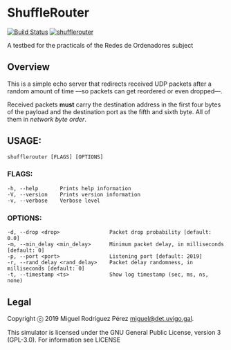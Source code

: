 ShuffleRouter
=======

[![Build Status](https://travis-ci.org/RedesdeOrdenadores/ShuffleRouter.svg?branch=master)](https://travis-ci.org/RedesdeOrdenadores/ShuffleRouter)
[![shufflerouter](https://snapcraft.io/shufflerouter/badge.svg)](https://snapcraft.io/shufflerouter)

A testbed for the practicals of the Redes de Ordenadores subject

## Overview

This is a simple echo server that redirects received UDP packets after a
random amount of time —so packets can get reordered or even dropped—.

Received packets **must** carry the destination address in the first four
bytes of the payload and the destination port as the fifth and sixth byte. All
of them in *network byte order*.

## USAGE:
    shufflerouter [FLAGS] [OPTIONS]

### FLAGS:
    -h, --help       Prints help information
    -V, --version    Prints version information
    -v, --verbose    Verbose level

### OPTIONS:
    -d, --drop <drop>                Packet drop probability [default: 0.0]
    -m, --min_delay <min_delay>      Minimum packet delay, in milliseconds [default: 0]
    -p, --port <port>                Listening port [default: 2019]
    -r, --rand_delay <rand_delay>    Packet delay randomness, in milliseconds [default: 0]
    -t, --timestamp <ts>             Show log timestamp (sec, ms, ns, none)

## Legal

Copyright ⓒ 2019 Miguel Rodríguez Pérez <miguel@det.uvigo.gal>.

This simulator is licensed under the GNU General Public License, version 3
(GPL-3.0). For information see LICENSE

